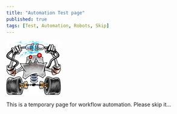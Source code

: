 ```yaml
---
title: "Automation Test page"
published: true
tags: [Test, Automation, Robots, Skip]
---
```


![](/assets/robot1.png)

This is a temporary page for workflow automation. Please skip it...

